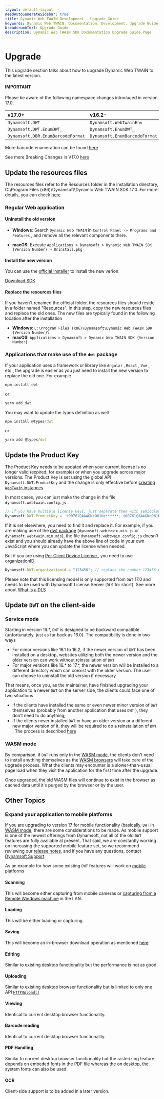 ```yaml
---
layout: default-layout
needAutoGenerateSidebar: true
title: Dynamic Web TWAIN Development - Upgrade Guide
keywords: Dynamic Web TWAIN, Documentation, Development, Upgrade Guide
breadcrumbText: Upgrade Guide
description: Dynamic Web TWAIN SDK Documentation Upgrade Guide Page
---
```


# Upgrade

This upgrade section talks about how to upgrade Dynamic Web TWAIN to the latest version. 

#### IMPORTANT

Please be aware of the following namespace changes introduced in version 17.0.

| v17.0+ |v16.2- |
|:-|:-|
|`Dynamsoft.DWT` |`Dynamsoft.WebTwainEnv`|
|`Dynamsoft.DWT.EnumDWT_` |`Dynamsoft.EnumDWT_`|
|`Dynamsoft.DBR.EnumBarcodeFormat` |`Dynamsoft.EnumBarcodeFormat`|

More barcode enumeration can be found <a href="https://www.dynamsoft.com/barcode-reader/programming/javascript/api-reference/enum/EnumBarcodeColourMode.html?ver=latest" target="_blank">here</a>

See more Breaking Changes in V17.0 <a href="{{site.info}}schedule/stable.html" target="_blank">here</a>

## Update the resources files

The resources files refer to the Resources folder in the installation directory, C:\Program Files (x86)\Dynamsoft\Dynamic Web TWAIN SDK 17.0. For more details, you can check <a href="{{site.about}}faqs.html#what-are-the-resources-files" target="_blank">here</a>

### Regular Web application 

#### Uninstall the old version

* **Windows**: Search `Dynamic Web TWAIN` in `Control Panel -> Programs and Features` , and remove all the relevant components there.

* **macOS**: Execute `Applications > Dynamsoft > Dynamic Web TWAIN SDK {Version Number} > Uninstall.pkg`

#### Install the new version

You can use the <a href="{{site.about}}resources.html#how-to-get-dwt" target="_blank"> official installer</a> to install the new verion.

<a href="https://www.dynamsoft.com/web-twain/downloads" class="downloadBtn fr textUpperCase">Download SDK</a>

#### Replace the resources files

If you haven't renamed the official folder, the resources files should reside in a folder named "Resources". In this step, copy the new resources files and replace the old ones. The new files are typically found in the following location after the installation

* **Windows**: `C:\Program Files (x86)\Dynamsoft\Dynamic Web TWAIN SDK {Version Number}\`
* **macOS**: `Applications > Dynamsoft > Dynamic Web TWAIN SDK {Version Number}`

### Applications that make use of the `dwt` package

If your application uses a framework or library like `Angular` , `React` , `Vue` , etc., the upgrade is easier as you just need to install the new version to replace the old one. For example

``` cmd
npm install dwt
```

or 

``` cmd
yarn add dwt
```

You may want to update the types definition as well

``` cmd
npm install @types/dwt
```

or 

``` cmd
yarn add @types/dwt
```

## Update the Product Key

The Product Key needs to be updated when your current license is no longer valid (expired, for example) or when you upgrade across major versions. The Product Key is set using the global API `Dynamsoft.DWT.ProductKey` and the change is only effective before <a href="{{site.indepth}}features/initialize.html#creating-the-webtwain-instance" target="_blank">creating `WebTwain` instances</a> 

In most cases, you can just make the change in the file `dynamsoft.webtwain.config.js` .

``` javascript
// If you have multiple license keys, just separate them with semicolons.
Dynamsoft.DWT.ProductKey = 't0076lQAAAGNcO61He******; t0076lQAAAGNcO61He******';
```

If it is set elsewhere, you need to find it and replace it. For example, if you are making use of the [dwt package](https://www.npmjs.com/package/dwt) (`dynamsoft.webtwain.min.js` or `dynamsoft.webtwain.min.mjs`), the file `dynamsoft.webtwain.config.js` doesn't exist and you should already have the above line of code in your own JavaScript where you can update the license when needed.

But if you are using <a href="https://www.dynamsoft.com/Products/WebTWAIN_License.aspx#per_browser_client" target="_blank">Per Client Device License </a>,  you need to use <a href="{{site.info}}api/Dynamsoft_WebTwainEnv.html#organizationid" target="_blank">organizationID</a>

``` javascript
Dynamsoft.DWT.organizationid = "123456"; // replace the number 123456 with YOUR-ORGANIZATION-ID
```

Please note that this licensing model is only supported from `DWT` 17.0 and needs to be used with Dynamsoft License Server (`DLS` for short). See more about <a href="https://www.dynamsoft.com/license-server/docs/about/terms.html?ver=latest#dynamsoft-license-server" target="_blank">What is a DLS</a>

## Update `DWT` on the client-side 

### Service mode

 Starting in version 16.*, `DWT` is designed to be backward compatible (unfortunately, just as far back as 16.0). The compatibility is done in two ways

* For minor versions like 16.1 to 16.2, if the newer version of `DWT` has been installed on a desktop, websites utilizing both the newer version and the older version can work without reinstallation of `DWT`
* For major versions like 16.* to 17.*, the newer version will be installed to a different directory which can coexist with the older version. The user can choose to uninstall the old version if necessary

That means, once you, as the maintainer, have finished upgrading your application to a newer `DWT` on the server side, the clients could face one of two situations

* If the clients have installed the same or even newer minor version of `DWT` themselves (probably from another application that uses `DWT` ), they don't need to do anything; 
* If the clients never installed `DWT` or have an older version or a different new major version of it, they will be required to do a reinstallation of `DWT` . The process is described <a href="{{site.indepth}}deployment/service.html#how-to-install-dwt" target="_blank">here</a> 

### WASM mode

By comparison, if `DWT` runs only in the <a href="{{site.indepth}}features/initialize.html#wasm-mode" target="_blank">WASM mode</a>, the clients don't need to install anything themselves as the <a href="{{site.getstarted}}platform.html#wasm-browsers" target="_blank">WASM browsers</a> will take care of the upgrade process. What the clients may encounter is a slower-than-usual page load when they visit the application for the first time after the upgrade.

Once upgraded, the old WASM files will continue to exist in the browser as cached data until it's purged by the browser or by the user.

## Other Topics

### Expand your application to mobile platforms

If you are upgrading to version 17 for mobile functionality (basically, `DWT` in <a href="{{site.indepth}}features/initialize.html#wasm-mode" target="_blank">WASM mode</a>, there are some considerations to be made. As mobile support is one of the newest offerings from Dynamsoft, not all of the old `DWT` features are fully available at present. That said, we are constantly working on increasing the supported mobile feature set, so we recommend reviewing our <a href="{{site.info}}schedule/stable.html" target="_blank">release notes</a>, and if you have any questions, contact <a href="{{site.about}}getsupport.html" target="_blank">Dynamsoft Support</a> 

As an example for how some existing `DWT` features will work on <a href="{{site.getstarted}}platform.html#browsers-on-mobile-devices" target="_blank">mobile platforms</a> 

#### Scanning

This will become either capturing from mobile cameras or <a href="{{site.indepth}}features/input.html#how-to-enable-remote-scan" target="_blank">capturing from a Remote Windows machine</a> in the LAN.

#### Loading

This will be either loading or capturing.

#### Saving

This will become an in-browser download operation as mentioned <a href="{{site.indepth}}features/output.html#save-as-a-download" target="_blank">here</a>

#### Editing

Similar to existing desktop functionality but the performance is not as good.

#### Uploading

Similar to existing desktop browser functionality but is limited to only one API <a href="{{site.info}}api/WebTwain_IO.html#httpupload" target="_blank">`HTTPUpload()`</a> 

#### Viewing

Identical to current desktop browser functionality.

#### Barcode reading

Identical to current desktop browser functionality.

#### PDF Handling

Similar to current desktop browser functionality but the rasterizing feature depends on embeded fonts in the PDF file whereas the on desktop, the system fonts can also be used.

#### OCR

Client-side support is to be added in a later version.
